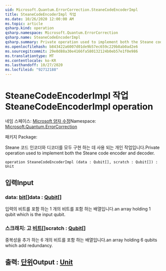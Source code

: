 ```yaml
---
uid: Microsoft.Quantum.ErrorCorrection.SteaneCodeEncoderImpl
title: SteaneCodeEncoderImpl 작업
ms.date: 10/26/2020 12:00:00 AM
ms.topic: article
qsharp.kind: operation
qsharp.namespace: Microsoft.Quantum.ErrorCorrection
qsharp.name: SteaneCodeEncoderImpl
qsharp.summary: Private operation used to implement both the Steane code encoder and decoder.
ms.openlocfilehash: b843422a6007d01de9b57ec659c229b8ab0ad2e6
ms.sourcegitcommit: 29e0d88a30e4166fa580132124b0eb57e1f0e986
ms.translationtype: MT
ms.contentlocale: ko-KR
ms.lasthandoff: 10/27/2020
ms.locfileid: "92712188"
---
```

# <a name="steanecodeencoderimpl-operation"></a><span data-ttu-id="51279-102">SteaneCodeEncoderImpl 작업</span><span class="sxs-lookup"><span data-stu-id="51279-102">SteaneCodeEncoderImpl operation</span></span>

<span data-ttu-id="51279-103">네임 스페이스: [Microsoft 양자 수정](xref:Microsoft.Quantum.ErrorCorrection)</span><span class="sxs-lookup"><span data-stu-id="51279-103">Namespace: [Microsoft.Quantum.ErrorCorrection](xref:Microsoft.Quantum.ErrorCorrection)</span></span>

<span data-ttu-id="51279-104">패키지 [](https://nuget.org/packages/)</span><span class="sxs-lookup"><span data-stu-id="51279-104">Package: [](https://nuget.org/packages/)</span></span>


<span data-ttu-id="51279-105">Steane 코드 인코더와 디코더를 모두 구현 하는 데 사용 되는 개인 작업입니다.</span><span class="sxs-lookup"><span data-stu-id="51279-105">Private operation used to implement both the Steane code encoder and decoder.</span></span>

```qsharp
operation SteaneCodeEncoderImpl (data : Qubit[], scratch : Qubit[]) : Unit
```


## <a name="input"></a><span data-ttu-id="51279-106">입력</span><span class="sxs-lookup"><span data-stu-id="51279-106">Input</span></span>

### <a name="data--qubit"></a><span data-ttu-id="51279-107">data: [bit](xref:microsoft.quantum.lang-ref.qubit)[]</span><span class="sxs-lookup"><span data-stu-id="51279-107">data : [Qubit](xref:microsoft.quantum.lang-ref.qubit)[]</span></span>

<span data-ttu-id="51279-108">입력의 비트를 포함 하는 1 개의 비트를 포함 하는 배열입니다.</span><span class="sxs-lookup"><span data-stu-id="51279-108">an array holding 1 qubit which is the input qubit.</span></span>


### <a name="scratch--qubit"></a><span data-ttu-id="51279-109">스크래치: 고 [비트](xref:microsoft.quantum.lang-ref.qubit)[]</span><span class="sxs-lookup"><span data-stu-id="51279-109">scratch : [Qubit](xref:microsoft.quantum.lang-ref.qubit)[]</span></span>

<span data-ttu-id="51279-110">중복성을 추가 하는 6 개의 비트를 포함 하는 배열입니다.</span><span class="sxs-lookup"><span data-stu-id="51279-110">an array holding 6 qubits which add redundancy.</span></span>



## <a name="output--unit"></a><span data-ttu-id="51279-111">출력: [단위](xref:microsoft.quantum.lang-ref.unit)</span><span class="sxs-lookup"><span data-stu-id="51279-111">Output : [Unit](xref:microsoft.quantum.lang-ref.unit)</span></span>

